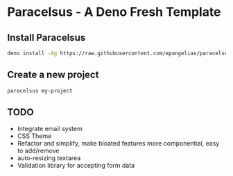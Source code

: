 # Paracelsus - A Deno Fresh Template

## Install Paracelsus

```bash
deno install -Ag https://raw.githubusercontent.com/epangelias/paracelsus/refs/heads/main/tasks/paracelsus.ts
```

## Create a new project

```bash
paracelsus my-project
```

## TODO

- Integrate email system
- CSS Theme
- Refactor and simplify, make bloated features more componential, easy to add/remove
- auto-resizing textarea
- Validation library for accepting form data
